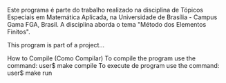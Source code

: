 Este programa é parte do trabalho realizado na disciplina de Tópicos Especiais em Matemática Aplicada, na Universidade de Brasília - Campus Gama FGA, Brasil. A disciplina aborda o tema "Método dos Elementos Finitos".

This program is part of a project...

How to Compile (Como Compilar)
	To compile the program use the command:
		user$ make compile
	To execute de program use the command:
		user$ make run
